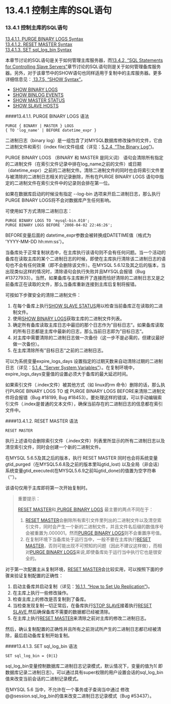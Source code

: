 # 13.4.1 控制主库的SQL语句

### 13.4.1 控制主库的SQL语句

[13.4.1.1. PURGE BINARY LOGS Syntax]()  
[13.4.1.2. RESET MASTER Syntax]()  
[13.4.1.3. SET sql_log_bin Syntax]()  

本章节讨论的SQL语句是关于如何管理主库服务器，而[13.4.2, “SQL Statements for Controlling Slave Servers”]()章节讨论的SQL语句则是关于如何管理备库服务器。另外，对于该章节中的SHOW语句也同样适用于复制中的主库服务器。更多详细信息见：[ 13.7.5, “SHOW Syntax”]()。

* [SHOW BINARY LOGS]()  
* [SHOW BINLOG EVENTS]()  
* [SHOW MASTER STATUS]()  
* [SHOW SLAVE HOSTS]() 

####13.4.1.1. PURGE BINARY LOGS 语法

	PURGE { BINARY | MASTER } LOGS
    { TO 'log_name' | BEFORE datetime_expr }

二进制日志（binary log）是一组包含了对MYSQL数据库修改操作的文件，它由二进制文件和索引（index file)文件组成（详见：[5.2.4, “The Binary Log”]())。

 PURGE BINARY LOGS （BINARY 和 MASTER 是同义词） 语句会清除所有指定的二进制文件（在索引文件记录中排在log_name之前的文件）或日期（datetime_expr）之前的二进制文件。清除二进制文件的同时也会将索引文件里与被清除的二进制日志相关的记录删除，所有在PURGE BINARY LOGS 语句中指定的二进制文件在索引文件中的记录则会排在第一位。

如果在数据库启动的时候没有指定 --log-bin 选项来开启二进制日志，那么执行PURGE BINARY LOGS将不会对数据库产生任何影响。

可使用如下方式清除二进制日志：

	PURGE BINARY LOGS TO 'mysql-bin.010';
	PURGE BINARY LOGS BEFORE '2008-04-02 22:46:26';

BEFORE变量后面的 datetime_expr参数会被转换成DATETIME值（格式为 'YYYY-MM-DD hh:mm:ss'）。

当备库处于正常复制状态中，在主库执行该语句则不会有任何问题。当一个活动的备库在读取主库的某个二进制日志的时候，即使在主库执行清除该二进制日志的语句也不会有任何效果（即不会删除该文件）。在MYSQL 5.6.12及其之后的版本，当出现类似这样的情况时，清除语句会执行失败并且MYSQL会报错（Bug #13727933）。当然，如果备库与主库断开了连接而恰好清除的二进制日志又是之前备库正在读取的文件，那么当备库重新连接到主库后复制将报错。

可按如下步骤安全的清除二进制文件：

1. 在每个备库上执行[SHOW SLAVE STATUS]()用以检查当前备库正在读取的二进制文件。
2. 使用[SHOW BINARY LOGS]()获取主库的二进制文件列表。
3. 确定所有备库读取主库日志中最旧的那个日志作为”目标日志“。如果备库读取的所有日志都是主库中最新的日志，那么当前日志即为”目标日志“。
4. 对主库中需要清除的二进制日志做一次备份（这一步不是必需的，但建议最好做一次备份）。
5. 在主库清除所有”目标日志“之前的二进制日志。

可以为系统变量expire\_logs\_days 设置指定的过期天数来自动清除过期的二进制日志（详见：[5.1.4, “Server System Variables”]()）。在复制环境中，expire_logs_days变量值的设置必须大于备库的最大延迟时间。

如果索引文件（.index文件）被其他方式（如 linux的rm 命令）删除的话，那么执行PURGE BINARY LOGS TO 或 PURGE BINARY LOGS BEFORE来清除二进制文件将会报错（Bug #18199, Bug #18453）。要处理这样的错误，可以手动编辑索引文件（.index是普通的文本文件），确保当前存在的二进制日志的信息都在索引文件中。

####13.4.1.2. RESET MASTER 语法

	RESET MASTER

执行上述语句会删除索引文件（.index文件）列表里所显示的所有二进制日志以及清空索引文件，同时会创建一个新的二进制文件。

在MYSQL 5.6.5及其之后的版本，执行 RESET MASTER 同时也会将系统变量gtid\_purged（在MYSQL5.6.8及之前的版本里叫gtid\_lost) 以及全局（非会话）系统变量gtid\_executed(在MYSQL5.6.9之前叫gtid\_done)的值置为空字符串（''）。

该语句仅用于主库即将第一次开始复制时。

>重要提示：
>
> [RESET MASTER]()和[ PURGE BINARY LOGS]() 最主要的两点不同在于：
>
>1. [RESET MASTER]()会删除所有索引文件里列出的二进制文件以及清空索引文件，同时会产生一个新的二进制文件，并且文件名后缀的数值序号会被重置为.000001。然而[PURGE BINARY LOGS]()则不会重置序号值。
>2. 在复制环境下当备库处于运行当中，一般不要在主库执行[RESET MASTER]()，否则可能出现不可预知的问题（因此不建议这样做），而相对[PURGE BINARY LOGS]()来说,即使备库处于运行当中执行它也是很安全的。

对于第一次配置主从复制环境，[RESET MASTER]()会比较实用，可以按照下面的步骤来验证复制配置的正确性：

1. 启动主备库并启动复制（详见：[16.1.1, “How to Set Up Replication”]())。
2. 在主库上执行一些修改操作。
3. 检查主库上的修改是否复制到了备库。
4. 当检查发现复制一切正常后，在备库执行[STOP SLAVE]()接着执行[RESET SLAVE](),然后确保备库不需要的数据都已经被清除。
5. 在主库上执行[RESET MASTER]()来清除之前对主库的修改二进制日志。

然后，确认复制配置的正确性并且所有之前测试所产生的二进制日志都已经被清除，最后启动备库复制开始复制。

####13.4.1.3. SET sql\_log\_bin 语法

	SET sql_log_bin = {0|1}

 sql\_log\_bin变量控制数据库二进制日志记录模式，默认情况下，变量的值为1( 即 数据库记录二进制日志）。可以通过具有super权限的用户设置会话的sql\_log\_bin值来改变当前会话的二进制记录模式。

在MYSQL 5.6 当中，不允许在一个事务或子查询当中通过 修改@@session.sql\_log\_bin的值来改变二进制日志记录模式（Bug #53437）。
